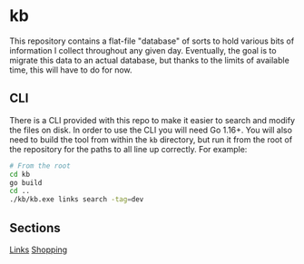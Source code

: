 # kb

This repository contains a flat-file "database" of sorts to hold various bits of information I collect
throughout any given day. Eventually, the goal is to migrate this data to an actual database, but
thanks to the limits of available time, this will have to do for now.

## CLI

There is a CLI provided with this repo to make it easier to search and modify the files on disk. In
order to use the CLI you will need Go 1.16+. You will also need to build the tool from within the `kb`
directory, but run it from the root of the repository for the paths to all line up correctly. For example:

```bash
# From the root
cd kb
go build
cd ..
./kb/kb.exe links search -tag=dev
```

## Sections

[Links](links.yaml)
[Shopping](shopping.yaml)
